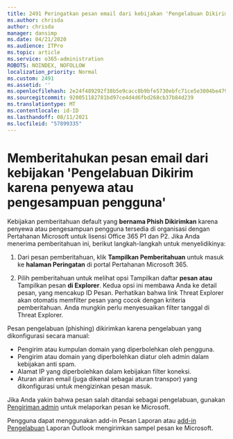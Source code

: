 ```yaml
---
title: 2491 Peringatkan pesan email dari kebijakan 'Pengelabuan Dikirim karena penyewa atau pengesamping pengguna'
ms.author: chrisda
author: chrisda
manager: dansimp
ms.date: 04/21/2020
ms.audience: ITPro
ms.topic: article
ms.service: o365-administration
ROBOTS: NOINDEX, NOFOLLOW
localization_priority: Normal
ms.custom: 2491
ms.assetid: ''
ms.openlocfilehash: 2e24f489292f38b5e9cacc8b9bfe5730ebfc71ce5e3004be479134ef6c791a12
ms.sourcegitcommit: 920051182781bd97ce4d4d6fbd268cb37b84d239
ms.translationtype: MT
ms.contentlocale: id-ID
ms.lasthandoff: 08/11/2021
ms.locfileid: "57899335"
---
```

# <a name="alert-email-messages-from-the-phish-delivered-due-to-tenant-or-user-override-policy"></a>Memberitahukan pesan email dari kebijakan 'Pengelabuan Dikirim karena penyewa atau pengesampuan pengguna'

Kebijakan pemberitahuan default yang **bernama Phish Dikirimkan** karena penyewa atau pengesampuan pengguna tersedia di organisasi dengan Pertahanan Microsoft untuk lisensi Office 365 P1 dan P2. Jika Anda menerima pemberitahuan ini, berikut langkah-langkah untuk menyelidikinya:

1. Dari pesan pemberitahuan, klik **Tampilkan Pemberitahuan** untuk masuk ke **halaman Peringatan** di portal Pertahanan Microsoft 365.

2. Pilih pemberitahuan untuk melihat opsi Tampilkan daftar **pesan atau** Tampilkan pesan **di Explorer**. Kedua opsi ini membawa Anda ke detail pesan, yang mencakup ID Pesan. Perhatikan bahwa link Threat Explorer akan otomatis memfilter pesan yang cocok dengan kriteria pemberitahuan. Anda mungkin perlu menyesuaikan filter tanggal di Threat Explorer.

Pesan pengelabuan (phishing) dikirimkan karena pengelabuan yang dikonfigurasi secara manual:

- Pengirim atau kumpulan domain yang diperbolehkan oleh pengguna.
- Pengirim atau domain yang diperbolehkan diatur oleh admin dalam kebijakan anti spam.
- Alamat IP yang diperbolehkan dalam kebijakan filter koneksi.
- Aturan aliran email (juga dikenal sebagai aturan transpor) yang dikonfigurasi untuk mengizinkan pesan masuk.

Jika Anda yakin bahwa pesan salah ditandai sebagai pengelabuan, gunakan [Pengiriman admin](https://docs.microsoft.com/microsoft-365/security/office-365-security/admin-submission) untuk melaporkan pesan ke Microsoft.

Pengguna dapat menggunakan add-in Pesan Laporan atau [add-in Pengelabuan](https://docs.microsoft.com/microsoft-365/security/office-365-security/enable-the-report-message-add-in) Laporan Outlook mengirimkan sampel pesan ke Microsoft.
